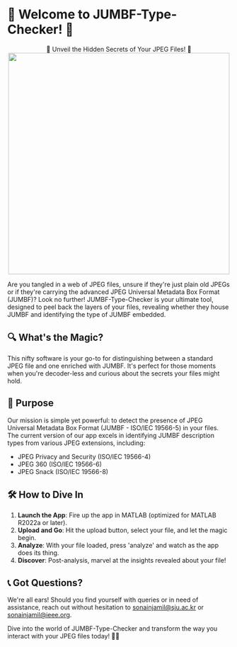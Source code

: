 # 🌟 Welcome to JUMBF-Type-Checker! 🌟

<div align="center">
🚀 Unveil the Hidden Secrets of Your JPEG Files! 🚀
</div>

<div align="center">
    <img src="app_files/logo.png" width="500" />
</div>


Are you tangled in a web of JPEG files, unsure if they're just plain old JPEGs or if they're carrying the advanced JPEG Universal Metadata Box Format (JUMBF)? Look no further! JUMBF-Type-Checker is your ultimate tool, designed to peel back the layers of your files, revealing whether they house JUMBF and identifying the type of JUMBF embedded.

## 🔍 What's the Magic?

This nifty software is your go-to for distinguishing between a standard JPEG file and one enriched with JUMBF. It's perfect for those moments when you're decoder-less and curious about the secrets your files might hold.

## 🎯 Purpose

Our mission is simple yet powerful: to detect the presence of JPEG Universal Metadata Box Format (JUMBF - ISO/IEC 19566-5) in your files. The current version of our app excels in identifying JUMBF description types from various JPEG extensions, including:

- JPEG Privacy and Security (ISO/IEC 19566-4)
- JPEG 360 (ISO/IEC 19566-6)
- JPEG Snack (ISO/IEC 19566-8)

## 🛠 How to Dive In

1. **Launch the App**: Fire up the app in MATLAB (optimized for MATLAB R2022a or later).
2. **Upload and Go**: Hit the upload button, select your file, and let the magic begin.
3. **Analyze**: With your file loaded, press 'analyze' and watch as the app does its thing.
4. **Discover**: Post-analysis, marvel at the insights revealed about your file!

## 📞 Got Questions?

We're all ears! Should you find yourself with queries or in need of assistance, reach out without hesitation to sonainjamil@sju.ac.kr or sonainjamil@ieee.org.

Dive into the world of JUMBF-Type-Checker and transform the way you interact with your JPEG files today! 🌈✨
